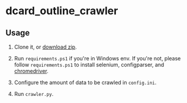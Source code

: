 # dcard_outline_crawler

## Usage

1. Clone it, or [download zip](https://github.com/wst24365888/dcard_outline_crawler/archive/refs/heads/main.zip).

2. Run `requirements.ps1` if you're in Windows env.
If you're not, please follow `requirements.ps1` to install selenium, configparser, and [chromedriver](https://chromedriver.chromium.org/downloads).

3. Configure the amount of data to be crawled in `config.ini`.

4. Run `crawler.py`.
